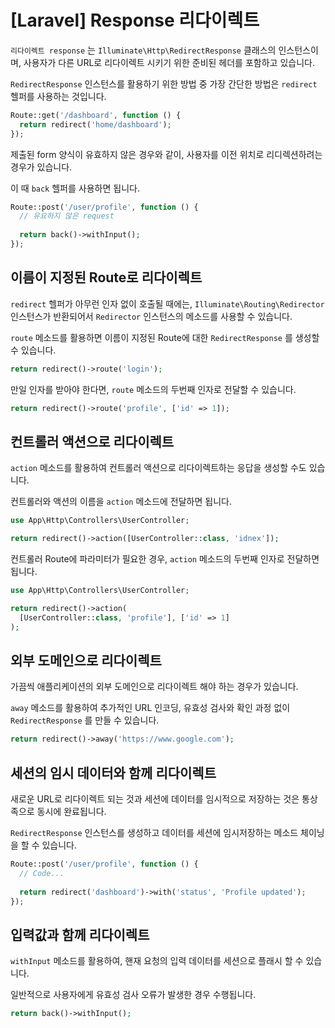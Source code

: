 # [Laravel] Response 리다이렉트

`리다이렉트 response` 는 `Illuminate\Http\RedirectResponse` 클래스의 인스턴스이며, 사용자가 다른 URL로 리다이렉트 시키기 위한 준비된 헤더를 포함하고 있습니다.

`RedirectResponse` 인스턴스를 활용하기 위한 방법 중 가장 간단한 방법은 `redirect` 헬퍼를 사용하는 것입니다.

```  php
Route::get('/dashboard', function () {
  return redirect('home/dashboard');
});
```



제출된 form 양식이 유효하지 않은 경우와 같이, 사용자를 이전 위치로 리디렉션하려는 경우가 있습니다.

이 때 `back` 헬퍼를 사용하면 됩니다.

``` php
Route::post('/user/profile', function () {
  // 유요하지 않은 request
  
  return back()->withInput();
});
```



## 이름이 지정된 Route로 리다이렉트

`redirect` 헬퍼가 아무런 인자 없이 호출될 때에는, `Illuminate\Routing\Redirector` 인스턴스가 반환되어서 `Redirector` 인스턴스의 메소드를 사용할 수 있습니다.

`route` 메소드를 활용하면 이름이 지정된 Route에 대한 `RedirectResponse` 를 생성할 수 있습니다.

``` php
return redirect()->route('login');
```



만일 인자를 받아야 한다면, `route` 메소드의 두번째 인자로 전달할 수 있습니다.

``` php
return redirect()->route('profile', ['id' => 1]);
```



## 컨트롤러 액션으로 리다이렉트

`action` 메소드를 활용하여 컨트롤러 액션으로 리다이렉트하는 응답을 생성할 수도 있습니다.

컨트롤러와 액션의 이름을 `action` 메소드에 전달하면 됩니다.

``` php
use App\Http\Controllers\UserController;

return redirect()->action([UserController::class, 'idnex']);
```



컨트롤러 Route에 파라미터가 필요한 경우, `action` 메소드의 두번째 인자로 전달하면 됩니다.

``` php
use App\Http\Controllers\UserController;

return redirect()->action(
  [UserController::class, 'profile'], ['id' => 1]
);
```



## 외부 도메인으로 리다이렉트

가끔씩 애플리케이션의 외부 도메인으로 리다이렉트 해야 하는 경우가 있습니다.

`away` 메소드를 활용하여 추가적인 URL 인코딩, 유효성 검사와 확인 과정 없이 `RedirectResponse` 를 만들 수 있습니다.

``` php
return redirect()->away('https://www.google.com');
```



## 세션의 임시 데이터와 함께 리다이렉트

새로운 URL로 리다이렉트 되는 것과 세션에 데이터를 임시적으로 저장하는 것은 통상족으로 동시에 완료됩니다.

`RedirectResponse` 인스턴스를 생성하고 데이터를 세션에 임시저장하는 메소드 체이닝을 할 수 있습니다.

``` php
Route::post('/user/profile', function () {
  // Code...
  
  return redirect('dashboard')->with('status', 'Profile updated');
});
```



## 입력값과 함께 리다이렉트

`withInput` 메소드를 활용하여, 핸재 요청의 입력 데이터를 세션으로 플래시 할 수 있습니다.

일반적으로 사용자에게 유효성 검사 오류가 발생한 경우 수행됩니다.

``` php
return back()->withInput();
```
